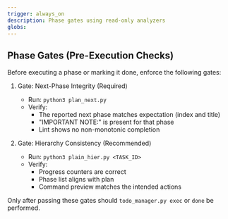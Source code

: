 ```yaml
---
trigger: always_on
description: Phase gates using read-only analyzers
globs:
---
```

## Phase Gates (Pre-Execution Checks)

Before executing a phase or marking it done, enforce the following gates:

1. Gate: Next-Phase Integrity (Required)
   - Run: `python3 plan_next.py`
   - Verify:
     - The reported next phase matches expectation (index and title)
     - "IMPORTANT NOTE:" is present for that phase
     - Lint shows no non-monotonic completion

2. Gate: Hierarchy Consistency (Recommended)
   - Run: `python3 plain_hier.py <TASK_ID>`
   - Verify:
     - Progress counters are correct
     - Phase list aligns with plan
     - Command preview matches the intended actions

Only after passing these gates should `todo_manager.py exec` or `done` be performed.

